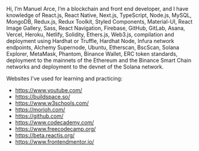 Hi, I’m Manuel Arce, I’m a blockchain and front end developer, and I have knowledge of React.js, React Native, Next.js, TypeScript, Node.js, MySQL, MongoDB, Redux.js, Redux Toolkit, Styled Components, Material-UI, React Image Gallery, Sass, React Navigation, Firebase, GitHub, GitLab, Asana, Vercel, Heroku, Netlify, Solidity, Ethers.js, Web3.js, compilation and deployment using Hardhat or Truffle, Hardhat Node, Infura network endpoints, Alchemy Supernode, Ubuntu, Etherscan, BscScan, Solana Explorer, MetaMask, Phantom, Binance Wallet, ERC token standards, deployment to the mainnets of the Ethereum and the Binance Smart Chain networks and deployment to the devnet of the Solana network.

Websites I've used for learning and practicing:

- https://www.youtube.com/
- https://buildspace.so/
- https://www.w3schools.com/
- https://morioh.com/
- https://github.com/
- https://www.codecademy.com/
- https://www.freecodecamp.org/
- https://beta.reactjs.org/
- https://www.frontendmentor.io/

<!---
manuel040192/manuel040192 is a ✨ special ✨ repository because its `README.md` (this file) appears on your GitHub profile.
You can click the Preview link to take a look at your changes.
--->
